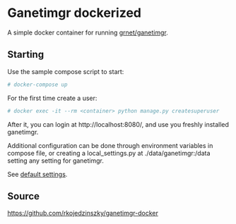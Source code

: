 Ganetimgr dockerized
====================

A simple docker container for running [grnet/ganetimgr](//github.com/grnet/ganetimgr).

Starting
--------

Use the sample compose script to start:

```bash
# docker-compose up
```

For the first time create a user:
```bash
# docker exec -it --rm <container> python manage.py createsuperuser
```

After it, you can login at http://localhost:8080/, and use you freshly installed ganetimgr.

Additional configuration can be done through environment variables in compose file, or creating
a local_settings.py at ./data/ganetimgr:/data setting any setting for ganetimgr.

See [default settings](//github.com/grnet/ganetimgr/blob/master/ganetimgr/settings.py.dist).

Source
------

https://github.com/rkojedzinszky/ganetimgr-docker
